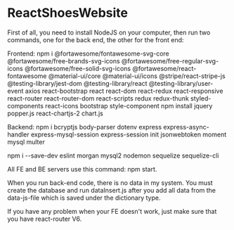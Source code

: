# ReactShoesWebsite

First of all, you need to install NodeJS on your computer, then run two commands, one for the back end, the other for the front end:

Frontend: npm i @fortawesome/fontawesome-svg-core @fortawesome/free-brands-svg-icons @fortawesome/free-regular-svg-icons @fortawesome/free-solid-svg-icons @fortawesome/react-fontawesome @material-ui/core @material-ui/icons @stripe/react-stripe-js @testing-library/jest-dom @testing-library/react @testing-library/user-event axios react-bootstrap react react-dom react-redux react-responsive react-router react-router-dom react-scripts redux redux-thunk styled-components react-icons bootstrap style-component npm install jquery popper.js react-chartjs-2 chart.js

Backend: npm i bcryptjs body-parser dotenv express express-async-handler express-mysql-session express-session init jsonwebtoken moment mysql multer 

npm i --save-dev eslint morgan mysql2 nodemon sequelize sequelize-cli

All FE and BE servers use this command: npm start.

When you run back-end code, there is no data in my system. You must create the database and run dataInsert.js after you add all data from the data-js-file which is saved under the dictionary type.

If you have any problem when your FE doesn't work, just make sure that you have react-router V6.

